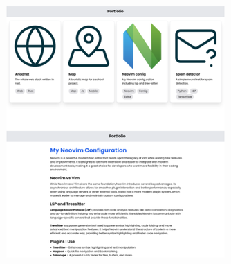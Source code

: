 ![Home page screen shot](https://github.com/Ma1y0/0000_portfolio/blob/dfa8008c6dafb87f0e63c1ea9564aa0e0bea632f/screen-1.png)
![Neovim bog post screen shot](https://github.com/Ma1y0/0000_portfolio/blob/main/screen-2.png?raw=true)
